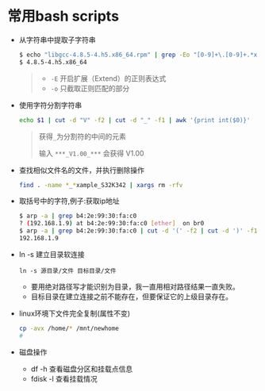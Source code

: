 # 常用bash scripts

- 从字符串中提取子字符串
  ```bash
  $ echo "libgcc-4.8.5-4.h5.x86_64.rpm" | grep -Eo "[0-9]+\.[0-9]+.*x86_64"
  $ 4.8.5-4.h5.x86_64
  ```
  >- `-E` 开启扩展（Extend）的正则表达式
  >- `-o` 只截取正则匹配的部分

- 使用字符分割字符串
  ```bash
  echo $1 | cut -d "V" -f2 | cut -d "_" -f1 | awk '{print int($0)}'
  ```
  >获得`_`为分割符的中间的元素
  >
  >输入 `***_V1.00_***` 会获得 V1.00

- 查找相似文件名的文件，并执行删除操作
  ```bash
  find . -name *_*xample_S32K342 | xargs rm -rfv
  ```

- 取括号中的字符,例子:获取ip地址
  ```bash
  $ arp -a | grep b4:2e:99:30:fa:c0
  ? (192.168.1.9) at b4:2e:99:30:fa:c0 [ether]  on br0
  $ arp -a | grep b4:2e:99:30:fa:c0 | cut -d '(' -f2 | cut -d ')' -f1
  192.168.1.9
  ```

- ln -s 建立目录软连接
  ```
  ln -s 源目录/文件 目标目录/文件
  ```
  - 要用绝对路径写才能识别为目录，我一直用相对路径结果一直失败。
  - 目标目录在建立连接之前不能存在，但要保证它的上级目录存在。

- linux环境下文件完全复制(属性不变)
  ```bash
  cp -avx /home/* /mnt/newhome
  # 
  ```
  
- 磁盘操作
  - df -h 查看磁盘分区和挂载点信息
  - fdisk -l 查看挂载情况